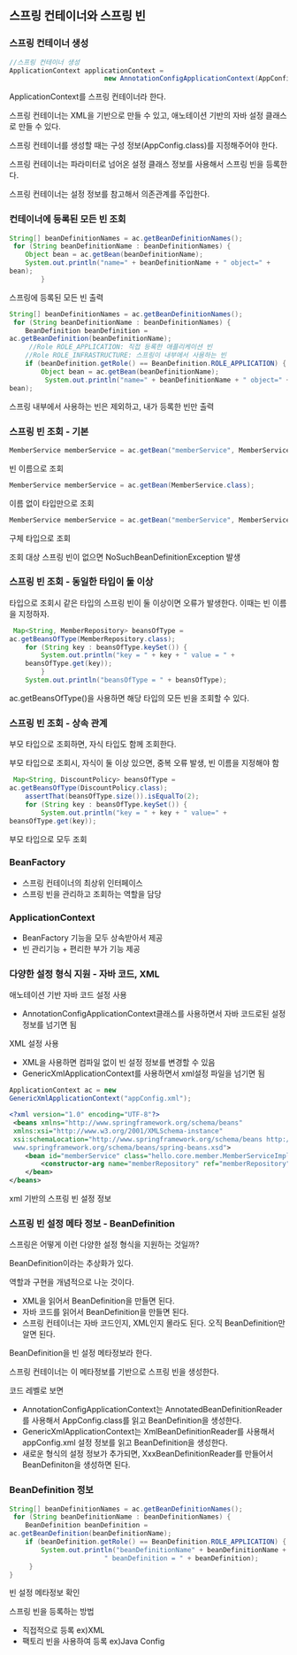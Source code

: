 ## 스프링 컨테이너와 스프링 빈

### 스프링 컨테이너 생성

```java
//스프링 컨테이너 생성
ApplicationContext applicationContext = 
                        new AnnotationConfigApplicationContext(AppConfig.class);
```

ApplicationContext를 스프링 컨테이너라 한다.

스프링 컨테이너는 XML을 기반으로 만들 수 있고, 애노테이션 기반의 자바 설정 클래스로 만들 수 있다.

스프링 컨테이너를 생성할 때는 구성 정보(AppConfig.class)를 지정해주어야 한다.

스프링 컨테이너는 파라미터로 넘어온 설정 클래스 정보를 사용해서 스프링 빈을 등록한다.

스프링 컨테이너는 설정 정보를 참고해서 의존관계를 주입한다.

### 컨테이너에 등록된 모든 빈 조회

```java
String[] beanDefinitionNames = ac.getBeanDefinitionNames();
 for (String beanDefinitionName : beanDefinitionNames) {
 	Object bean = ac.getBean(beanDefinitionName);
 	System.out.println("name=" + beanDefinitionName + " object=" + 
bean);
        }
```

스프링에 등록된 모든 빈 출력

```java
String[] beanDefinitionNames = ac.getBeanDefinitionNames();
 for (String beanDefinitionName : beanDefinitionNames) {
 	BeanDefinition beanDefinition = 
ac.getBeanDefinition(beanDefinitionName);
	 //Role ROLE_APPLICATION: 직접 등록한 애플리케이션 빈
	//Role ROLE_INFRASTRUCTURE: 스프링이 내부에서 사용하는 빈
	if (beanDefinition.getRole() == BeanDefinition.ROLE_APPLICATION) {
 		Object bean = ac.getBean(beanDefinitionName);
		 System.out.println("name=" + beanDefinitionName + " object=" + 
bean);
```

스프링 내부에서 사용하는 빈은 제외하고, 내가 등록한 빈만 출력

### 스프링 빈 조회 - 기본

```java
MemberService memberService = ac.getBean("memberService", MemberService.class);
```

빈 이름으로 조회

```java
MemberService memberService = ac.getBean(MemberService.class);
```

이름 없이 타입만으로 조회

```java
MemberService memberService = ac.getBean("memberService", MemberServiceImpl.class);
```

구체 타입으로 조회

조회 대상 스프링 빈이 없으면 NoSuchBeanDefinitionException 발생

### 스프링 빈 조회 - 동일한 타입이 둘 이상

타입으로 조회시 같은 타입의 스프링 빈이 둘 이상이면 오류가 발생한다. 이때는 빈 이름을 지정하자.

```java
 Map<String, MemberRepository> beansOfType = 
ac.getBeansOfType(MemberRepository.class);
 	for (String key : beansOfType.keySet()) {
 		System.out.println("key = " + key + " value = " + 
	beansOfType.get(key));
        }
 	System.out.println("beansOfType = " + beansOfType);
```

ac.getBeansOfType()을 사용하면 해당 타입의 모든 빈을 조회할 수 있다.

### 스프링 빈 조회 - 상속 관계

부모 타입으로 조회하면, 자식 타입도 함께 조회한다.

부모 타입으로 조회시, 자식이 둘 이상 있으면, 중복 오류 발생, 빈 이름을 지정해야 함

```java
 Map<String, DiscountPolicy> beansOfType = 
ac.getBeansOfType(DiscountPolicy.class);
 	assertThat(beansOfType.size()).isEqualTo(2);
 	for (String key : beansOfType.keySet()) {
		System.out.println("key = " + key + " value=" + 
beansOfType.get(key));
```

부모 타입으로 모두 조회

### BeanFactory

* 스프링 컨테이너의 최상위 인터페이스
* 스프링 빈을 관리하고 조회하는 역할을 담당

### ApplicationContext

* BeanFactory 기능을 모두 상속받아서 제공
* 빈 관리기능 + 편리한 부가 기능 제공

### 다양한 설정 형식 지원 - 자바 코드, XML

애노테이션 기반 자바 코드 설정 사용

* AnnotationConfigApplicationContext클래스를 사용하면서 자바 코드로된 설정 정보를 넘기면 됨

XML 설정 사용

* XML을 사용하면 컴파일 없이 빈 설정 정보를 변경할 수 있음
* GenericXmlApplicationContext를 사용하면서 xml설정 파일을 넘기면 됨

```java
ApplicationContext ac = new 
GenericXmlApplicationContext("appConfig.xml");
```

```xml
<?xml version="1.0" encoding="UTF-8"?>
 <beans xmlns="http://www.springframework.org/schema/beans"
 xmlns:xsi="http://www.w3.org/2001/XMLSchema-instance"
 xsi:schemaLocation="http://www.springframework.org/schema/beans http://
 www.springframework.org/schema/beans/spring-beans.xsd">
    <bean id="memberService" class="hello.core.member.MemberServiceImpl">
        <constructor-arg name="memberRepository" ref="memberRepository" />
    </bean>
</beans>
```

xml 기반의 스프링 빈 설정 정보

### 스프링 빈 설정 메타 정보 - BeanDefinition

스프링은 어떻게 이런 다양한 설정 형식을 지원하는 것일까?

BeanDefinition이라는 추상화가 있다.

역할과 구현을 개념적으로 나눈 것이다.

* XML을 읽어서 BeanDefinition을 만들면 된다.
* 자바 코드를 읽어서 BeanDefinition을 만들면 된다.
* 스프링 컨테이너는 자바 코드인지, XML인지 몰라도 된다. 오직 BeanDefinition만 알면 된다.

BeanDefinition을 빈 설정 메타정보라 한다.

스프링 컨테이너는 이 메타정보를 기반으로 스프링 빈을 생성한다.

코드 레벨로 보면

* AnnotationConfigApplicationContext는 AnnotatedBeanDefinitionReader를 사용해서 AppConfig.class를 읽고 BeanDefinition을 생성한다.
* GenericXmlApplicationContext는 XmlBeanDefinitionReader를 사용해서 appConfig.xml 설정 정보를 읽고 BeanDefinition을 생성한다.
* 새로운 형식의 설정 정보가 추가되면, XxxBeanDefinitionReader를 만들어서 BeanDefiniton을 생성하면 된다.

### BeanDefinition 정보

```java
String[] beanDefinitionNames = ac.getBeanDefinitionNames();
 for (String beanDefinitionName : beanDefinitionNames) {
 	BeanDefinition beanDefinition = 
ac.getBeanDefinition(beanDefinitionName);
 	if (beanDefinition.getRole() == BeanDefinition.ROLE_APPLICATION) {
 		System.out.println("beanDefinitionName" + beanDefinitionName +
 						" beanDefinition = " + beanDefinition);
     }
}
```

빈 설정 메타정보 확인

스프링 빈을 등록하는 방법

* 직접적으로 등록 ex)XML
* 팩토리 빈을 사용하여 등록 ex)Java Config

